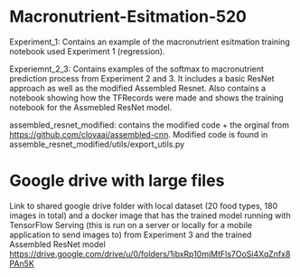 # Macronutrient-Esitmation-520
Experiment_1: Contains an example of the macronutrient esitmation training notebook used Experiment 1 (regression). 

Experiemnt_2_3: Contains examples of the softmax to macronutrient prediction process from Experiment 2 and 3. It includes a basic ResNet approach as well as the modified Assembled Resnet. Also contains a notebook showing how the TFRecords were made and shows the training notebook for the Assmebled ResNet model. 

assembled_resnet_modified: contains the modified code + the orginal from https://github.com/clovaai/assembled-cnn. Modified code is found in assemble_resnet_modified/utils/export_utils.py

# Google drive with large files
Link to shared google drive folder with local dataset (20 food types, 180 images in total) and a docker image that has the trained model running with TensorFlow Serving (this is run on a server or locally for a mobile application to send images to) from Experiment 3 and the trained Assembled ResNet model https://drive.google.com/drive/u/0/folders/1jbxRp10mjMtFls7OoSi4XqZnfx8PAn5K
